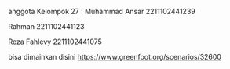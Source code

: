 anggota Kelompok 27 :
Muhammad Ansar 2211102441239

Rahman 2211102441123

Reza Fahlevy 2211102441075


bisa dimainkan disini https://www.greenfoot.org/scenarios/32600
